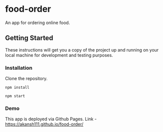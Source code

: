 # food-order

An app for ordering online food. 

## Getting Started

These instructions will get you a copy of the project up and running on your local machine for development and testing purposes. 

### Installation

Clone the repository.
```
npm install
```
```
npm start
```

### Demo

This app is deployed via Github Pages.
Link - https://akansh111.github.io/food-order/
